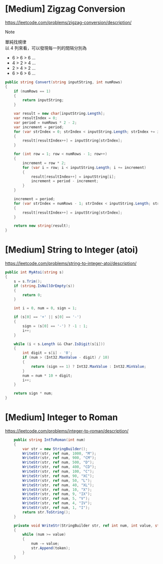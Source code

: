 # [Medium] Zigzag Conversion
https://leetcode.com/problems/zigzag-conversion/description/
> [!NOTE]
> 單純找規律  
> 以 4 列來看，可以發現每一列的間隔分別為
> - 6 > 6 > 6 ...
> - 4 > 2 > 4 ...
> - 2 > 4 > 2 ...
> - 6 > 6 > 6 ...  

```C#
public string Convert(string inputString, int numRows)
{
    if (numRows == 1)
    {
        return inputString;
    }

    var result = new char[inputString.Length];
    var resultIndex = 0;
    var period = numRows * 2 - 2;
    var increment = period;
    for (var strIndex = 0; strIndex < inputString.Length; strIndex += increment)
    {
        result[resultIndex++] = inputString[strIndex];
    }

    for (int row = 1; row < numRows - 1; row++)
    {
        increment = row * 2;
        for (var i = row; i < inputString.Length; i += increment)
        {
            result[resultIndex++] = inputString[i];
            increment = period - increment;
        }
    }

    increment = period;
    for (var strIndex = numRows - 1; strIndex < inputString.Length; strIndex += increment)
    {
        result[resultIndex++] = inputString[strIndex];
    }

    return new string(result);
}
```

# [Medium] String to Integer (atoi)
https://leetcode.com/problems/string-to-integer-atoi/description/

```C#
public int MyAtoi(string s)
{
    s = s.Trim();
    if (string.IsNullOrEmpty(s))
    {
        return 0;
    }

    int i = 0, num = 0, sign = 1;

    if (s[0] == '+' || s[0] == '-')
    {
        sign = (s[0] == '-') ? -1 : 1;
        i++;
    }

    while (i < s.Length && Char.IsDigit(s[i]))
    {
        int digit = s[i] - '0';
        if (num > (Int32.MaxValue - digit) / 10)
        {
            return (sign == 1) ? Int32.MaxValue : Int32.MinValue;
        }
        num = num * 10 + digit;
        i++;
    }

    return sign * num;
}
```

# [Medium] Integer to Roman
https://leetcode.com/problems/integer-to-roman/description/

```C#
    public string IntToRoman(int num)
    {
        var str = new StringBuilder();
        WriteStr(str, ref num, 1000, "M");
        WriteStr(str, ref num, 900, "CM");
        WriteStr(str, ref num, 500, "D");
        WriteStr(str, ref num, 400, "CD");
        WriteStr(str, ref num, 100, "C");
        WriteStr(str, ref num, 90, "XC");
        WriteStr(str, ref num, 50, "L");
        WriteStr(str, ref num, 40, "XL");
        WriteStr(str, ref num, 10, "X");
        WriteStr(str, ref num, 9, "IX");
        WriteStr(str, ref num, 5, "V");
        WriteStr(str, ref num, 4, "IV");
        WriteStr(str, ref num, 1, "I");
        return str.ToString();
    }

    private void WriteStr(StringBuilder str, ref int num, int value, string token)
    {
        while (num >= value)
        {
            num -= value;
            str.Append(token);
        }
    }
```
